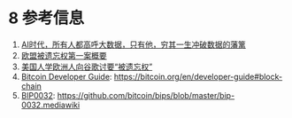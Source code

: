 # 8 参考信息

1. [AI时代，所有人都高呼大数据，只有他，穷其一生冲破数据的藩篱](https://m.toutiao.com/i6416631895391470081/?tt_from=weixin_moments&utm_campaign=client_share&app=news_article_social&utm_source=weixin_moments&iid=9858388947&utm_medium=toutiao_ios&wxshare_count=5&pbid=7824877257&from=timeline&isappinstalled=0)
2. [欧盟被遗忘权第一案概要](http://www.tisi.org/Article/magz_list/id/4017/ori/48.html)
3. [美国人学欧洲人向谷歌讨要“被遗忘权”](http://tech.qq.com/a/20150709/002756.htm)
4. [Bitcoin Developer Guide](https://bitcoin.org/en/developer-guide#block-chain): https://bitcoin.org/en/developer-guide#block-chain
5. [BIP0032](https://github.com/bitcoin/bips/blob/master/bip-0032.mediawiki): https://github.com/bitcoin/bips/blob/master/bip-0032.mediawiki



